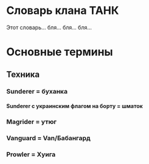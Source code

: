 # Словарь клана ТАНК
Этот словарь... бля... бля... бля...

# Основные термины
## Техника
### Sunderer = буханка
#### Sunderer с украинским флагом на борту = шматок
### Magrider = утюг
### Vanguard = Van/Бабангард
### Prowler = Хуига
